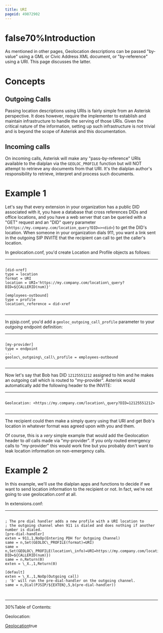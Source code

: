 ```yaml
---
title: URI
pageid: 49872902
---
```


false70%Introduction
============

As mentioned in other pages, Geolocation descriptions can be passed "by-value" using a GML or Civic Address XML document, or "by-reference" using a URI. This page discusses the latter.

Concepts
========

Outgoing Calls
--------------

Passing location descriptions using URIs is fairly simple from an Asterisk perspective. It does however, require the implementer to establish and maintain infrastructure to handle the serving of those URIs. Given the critical nature of the information, setting up such infrastructure is not trivial and is beyond the scope of Asterisk and this documentation.

Incoming calls
--------------

On incoming calls, Asterisk will make any "pass-by-reference" URIs available to the dialplan via the `GEOLOC_PROFILE` function but will NOT attempt to retrieve any documents from that URI. It's the dialplan author's responsibility to retrieve, interpret and process such documents.

Example 1
=========

Let's say that every extension in your organization has a public DID associated with it, you have a database that cross references DIDs and office locations, and you have a web server that can be queried with a "GET" request and an "DID" query parameter (`<https://my.company.com/location_query?DID=><did>`) to get the DID's location. When someone in your organization dials 911, you want a link sent in the outgoing SIP INVITE that the recipient can call to get the caller's location.

In geolocation.conf, you'd create Location and Profile objects as follows:




---

  
  


```

[did-xref]
type = location
format = URI
location = URI='https://my.company.com/location\_query?DID=${CALLERID(num)}'

[employees-outbound]
type = profile
location\_reference = did-xref


```



---


In pjsip.conf, you'd add a `geoloc_outgoing_call_profile` parameter to your *outgoing* endpoint definition:




---

  
  


```

[my-provider]
type = endpoint
...
geoloc\_outgoing\_call\_profile = employees-outbound


```



---


Now let's say that Bob has DID `12125551212` assigned to him and he makes an outgoing call which is routed to "my-provider". Asterisk would automatically add the following header to the INVITE:




---

  
  


```

Geolocation: <https://my.company.com/location\_query?DID=12125551212>


```



---


The recipient could then make a simply query using that URI and get Bob's location in whatever format was agreed upon with you and them.

Of course, this is a *very* simple example that would add the Geolocation header to *all* calls made via "my-provider". If you only routed emergency calls to "my-provider" this would work fine but you probably don't want to leak location information on non-emergency calls.

Example 2
=========

In this example, we'll use the dialplan apps and functions to decide if we want to send location information to the recipient or not. In fact, we're not going to use geolocation.conf at all.

In extensions.conf:




---

  
  


```

; The pre dial handler adds a new profile with a URI location to
; the outgoing channel when 911 is dialed and does nothing if another number is dialed.
[pre-dial-handler]
exten = 911,1,NoOp(Entering PDH for Outgoing Channel)
same = n,Set(GEOLOC\_PROFILE(format)=URI)
same = n,Set(GEOLOC\_PROFILE(location\_info)=URI=https://my.company.com/location\_query?DID=${CALLERID(num)})
same = n,Return(0)
exten = \_X.,1,Return(0)

[default]
exten = \_X.,1,NoOp(Outgoing call)
; 'b' will run the pre-dial-handler on the outgoing channel.
same = n,Dial(PJSIP/${EXTEN},5,b(pre-dial-handler))



```



---


30%Table of Contents:

Geolocation:

[Geolocation](/Geolocation)true